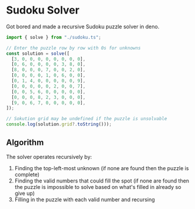 # Sudoku Solver

Got bored and made a recursive Sudoku puzzle solver in deno.

```typescript
import { solve } from "./sudoku.ts";

// Enter the puzzle row by row with 0s for unknowns
const solution = solve([
  [3, 0, 0, 0, 0, 0, 0, 0, 0],
  [0, 6, 0, 0, 0, 0, 3, 8, 0],
  [8, 0, 0, 0, 7, 0, 0, 2, 0],
  [0, 0, 0, 0, 1, 0, 6, 0, 0],
  [0, 1, 4, 0, 0, 0, 0, 0, 9],
  [0, 0, 0, 0, 0, 2, 0, 0, 7],
  [0, 0, 5, 6, 0, 0, 0, 0, 0],
  [0, 0, 0, 8, 2, 3, 0, 0, 0],
  [9, 0, 6, 7, 0, 0, 0, 0, 0],
]);

// Sokution grid may be undefined if the puzzle is unsolvable
console.log(solution.grid?.toString()));
```

## Algorithm

The solver operates recursively by:

1. Finding the top-left-most unknown (if none are found then the puzzle is
   complete)
2. Finding the valid numbers that could fill the spot (if none are found then
   the puzzle is impossible to solve based on what's filled in already so give
   up)
3. Filling in the puzzle with each valid number and recursing
